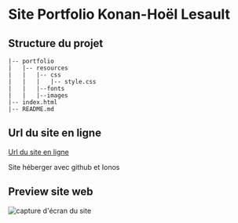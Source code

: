 # Site Portfolio Konan-Hoël Lesault




## Structure du projet

``` /portfolio
|-- portfolio
|   |-- resources
|   |   |-- css
|   |   |   |-- style.css
|   |   |--fonts
|   |   |--images
|-- index.html
|-- README.md

```

## Url du site en ligne 


[Url du site en ligne](https://dizourdre.fr)

Site héberger avec github et Ionos

## Preview site web 

![capture d'écran du site](https://cdn.discordapp.com/attachments/654339907757670444/1185900571211862146/image.png?ex=65914af9&is=657ed5f9&hm=ddcb0984db15ab7a9a2ebd4b54327232aeb67941b2192f2767d574128c013715&)

